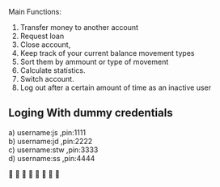 Main Functions:

 1. Transfer money to another account
 2. Request loan
 3. Close account, 
 4. Keep track of your current balance movement types
 5. Sort them by ammount or type of movement
 6. Calculate statistics. 
 7. Switch account. 
 8. Log out after a certain amount of time as an inactive user

Loging With dummy credentials
------------------------------
a) username:js ,pin:1111<br>
b) username:jd ,pin:2222<br>
c) username:stw ,pin:3333<br>
d) username:ss ,pin:4444

🥇  🥇  🥇  🥇 🥇 🥇  🥇 🥇
